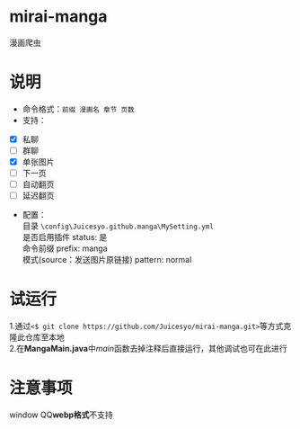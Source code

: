 # mirai-manga
漫画爬虫
# 说明
* 命令格式：`前缀 漫画名 章节 页数`
* 支持：  
- [x] 私聊
- [ ] 群聊
- [x] 单张图片
- [ ] 下一页
- [ ] 自动翻页
- [ ] 延迟翻页
* 配置：  
目录 `\config\Juicesyo.github.manga\MySetting.yml`  
    是否启用插件  status: 是  
    命令前缀  prefix: manga  
    模式(source：发送图片原链接)  pattern: normal
# 试运行
1.通过`<$ git clone https://github.com/Juicesyo/mirai-manga.git>`等方式克隆此仓库至本地  
2.在**MangaMain.java**中*main*函数去掉注释后直接运行，其他调试也可在此进行
# 注意事项
window QQ**webp格式**不支持
